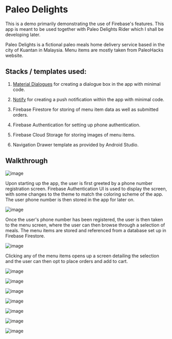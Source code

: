 # Paleo Delights

This is a demo primarily demonstrating the use of Firebase's features. This app is meant to be used together with Paleo Delights Rider which I shall be developing later. 

Paleo Delights is a fictional paleo meals home delivery service based in the city of Kuantan in Malaysia. Menu items are mostly taken from PaleoHacks website.

## Stacks / templates used:

1. [Material Dialogues](https://github.com/afollestad/material-dialogs) for creating a dialogue box in the app with minimal code.

2. [Notify](https://github.com/Karn/notify) for creating a push notification within the app with minimal code.

3. Firebase Firestore for storing of menu item data as well as submitted orders.

4. Firebase Authentication for setting up phone authentication.

5. Firebase Cloud Storage for storing images of menu items.

6. Navigation Drawer template as provided by Android Studio. 

## Walkthrough 

![image](https://user-images.githubusercontent.com/40174427/83353722-267f2280-a387-11ea-8aad-3c39827fe34d.png)

Upon starting up the app, the user is first greeted by a phone number registration screen. Firebase Authentication UI is used to display the screen, with some changes to the theme to match the coloring scheme of the app. The user phone number is then stored in the app for later on.

![image](https://user-images.githubusercontent.com/40174427/83354036-2bdd6c80-a389-11ea-9003-609a8eb5f4a7.png)

Once the user's phone number has been registered, the user is then taken to the menu screen, where the user can then browse through a selection of meals. The menu items are stored and referenced from a database set up in Firebase Firestore.

![image](https://user-images.githubusercontent.com/40174427/83354055-431c5a00-a389-11ea-971f-7fa9655e9e37.png)

Clicking any of the menu items opens up a screen detailing the selection and the user can then opt to place orders and add to cart. 

![image](https://user-images.githubusercontent.com/40174427/83354071-57605700-a389-11ea-8dbb-d2fe0ae7346f.png)

![image](https://user-images.githubusercontent.com/40174427/83354081-6a732700-a389-11ea-936a-bbba4f98df1b.png)

![image](https://user-images.githubusercontent.com/40174427/83354101-87a7f580-a389-11ea-8904-487e6564e149.png)

![image](https://user-images.githubusercontent.com/40174427/83354117-9bebf280-a389-11ea-8ded-39d4d663911c.png)

![image](https://user-images.githubusercontent.com/40174427/83354130-b02fef80-a389-11ea-86d7-8f27dd9eff3a.png)

![image](https://user-images.githubusercontent.com/40174427/83354143-c2119280-a389-11ea-8d3e-c3aac78fd1db.png)

![image](https://user-images.githubusercontent.com/40174427/83354169-e2d9e800-a389-11ea-836e-acf87c510d10.png)
